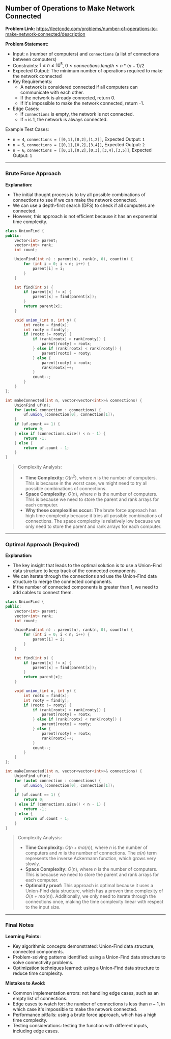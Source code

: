## Number of Operations to Make Network Connected
**Problem Link:** https://leetcode.com/problems/number-of-operations-to-make-network-connected/description

**Problem Statement:**
- Input: `n` (number of computers) and `connections` (a list of connections between computers)
- Constraints: $1 \leq n \leq 10^5$, $0 \leq connections.length \leq n * (n - 1) / 2$
- Expected Output: The minimum number of operations required to make the network connected
- Key Requirements:
  - A network is considered connected if all computers can communicate with each other.
  - If the network is already connected, return 0.
  - If it's impossible to make the network connected, return -1.
- Edge Cases:
  - If `connections` is empty, the network is not connected.
  - If `n` is 1, the network is always connected.

Example Test Cases:
- `n = 4`, `connections = [[0,1],[0,2],[1,2]]`, Expected Output: `1`
- `n = 5`, `connections = [[0,1],[0,2],[3,4]]`, Expected Output: `2`
- `n = 6`, `connections = [[0,1],[0,2],[0,3],[3,4],[3,5]]`, Expected Output: `1`

---

### Brute Force Approach

**Explanation:**
- The initial thought process is to try all possible combinations of connections to see if we can make the network connected.
- We can use a depth-first search (DFS) to check if all computers are connected.
- However, this approach is not efficient because it has an exponential time complexity.

```cpp
class UnionFind {
public:
    vector<int> parent;
    vector<int> rank;
    int count;

    UnionFind(int n) : parent(n), rank(n, 0), count(n) {
        for (int i = 0; i < n; i++) {
            parent[i] = i;
        }
    }

    int find(int x) {
        if (parent[x] != x) {
            parent[x] = find(parent[x]);
        }
        return parent[x];
    }

    void union_(int x, int y) {
        int rootx = find(x);
        int rooty = find(y);
        if (rootx != rooty) {
            if (rank[rootx] > rank[rooty]) {
                parent[rooty] = rootx;
            } else if (rank[rootx] < rank[rooty]) {
                parent[rootx] = rooty;
            } else {
                parent[rooty] = rootx;
                rank[rootx]++;
            }
            count--;
        }
    }
};

int makeConnected(int n, vector<vector<int>>& connections) {
    UnionFind uf(n);
    for (auto& connection : connections) {
        uf.union_(connection[0], connection[1]);
    }
    if (uf.count == 1) {
        return 0;
    } else if (connections.size() < n - 1) {
        return -1;
    } else {
        return uf.count - 1;
    }
}
```

> Complexity Analysis:
> - **Time Complexity:** $O(n^2)$, where $n$ is the number of computers. This is because in the worst case, we might need to try all possible combinations of connections.
> - **Space Complexity:** $O(n)$, where $n$ is the number of computers. This is because we need to store the parent and rank arrays for each computer.
> - **Why these complexities occur:** The brute force approach has high time complexity because it tries all possible combinations of connections. The space complexity is relatively low because we only need to store the parent and rank arrays for each computer.

---

### Optimal Approach (Required)

**Explanation:**
- The key insight that leads to the optimal solution is to use a Union-Find data structure to keep track of the connected components.
- We can iterate through the connections and use the Union-Find data structure to merge the connected components.
- If the number of connected components is greater than 1, we need to add cables to connect them.

```cpp
class UnionFind {
public:
    vector<int> parent;
    vector<int> rank;
    int count;

    UnionFind(int n) : parent(n), rank(n, 0), count(n) {
        for (int i = 0; i < n; i++) {
            parent[i] = i;
        }
    }

    int find(int x) {
        if (parent[x] != x) {
            parent[x] = find(parent[x]);
        }
        return parent[x];
    }

    void union_(int x, int y) {
        int rootx = find(x);
        int rooty = find(y);
        if (rootx != rooty) {
            if (rank[rootx] > rank[rooty]) {
                parent[rooty] = rootx;
            } else if (rank[rootx] < rank[rooty]) {
                parent[rootx] = rooty;
            } else {
                parent[rooty] = rootx;
                rank[rootx]++;
            }
            count--;
        }
    }
};

int makeConnected(int n, vector<vector<int>>& connections) {
    UnionFind uf(n);
    for (auto& connection : connections) {
        uf.union_(connection[0], connection[1]);
    }
    if (uf.count == 1) {
        return 0;
    } else if (connections.size() < n - 1) {
        return -1;
    } else {
        return uf.count - 1;
    }
}
```

> Complexity Analysis:
> - **Time Complexity:** $O(n + m \alpha(n))$, where $n$ is the number of computers and $m$ is the number of connections. The $\alpha(n)$ term represents the inverse Ackermann function, which grows very slowly.
> - **Space Complexity:** $O(n)$, where $n$ is the number of computers. This is because we need to store the parent and rank arrays for each computer.
> - **Optimality proof:** This approach is optimal because it uses a Union-Find data structure, which has a proven time complexity of $O(n + m \alpha(n))$. Additionally, we only need to iterate through the connections once, making the time complexity linear with respect to the input size.

---

### Final Notes

**Learning Points:**
- Key algorithmic concepts demonstrated: Union-Find data structure, connected components.
- Problem-solving patterns identified: using a Union-Find data structure to solve connectivity problems.
- Optimization techniques learned: using a Union-Find data structure to reduce time complexity.

**Mistakes to Avoid:**
- Common implementation errors: not handling edge cases, such as an empty list of connections.
- Edge cases to watch for: the number of connections is less than $n-1$, in which case it's impossible to make the network connected.
- Performance pitfalls: using a brute force approach, which has a high time complexity.
- Testing considerations: testing the function with different inputs, including edge cases.
